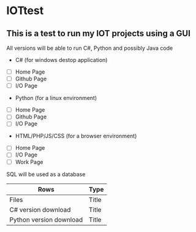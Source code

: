 # IOTtest

## This is a test to run my IOT projects using a GUI

All versions will be able to run C#, Python and possibly Java code

- C# (for windows destop application) 
- [ ] Home Page
- [ ] Github Page
- [ ] I/O Page

- Python (for a  linux environment)
- [ ] Home Page
- [ ] Github Page
- [ ] I/O Page

- HTML/PHP/JS/CSS (for a browser environment)
- [ ] Home Page
- [ ] I/O Page
- [ ] Work Page

SQL will be used as a database

| Rows | Type |
| ----------- | ----------- |
| Files | Title |
| C# version download| Title |
| Python version download| Title |
